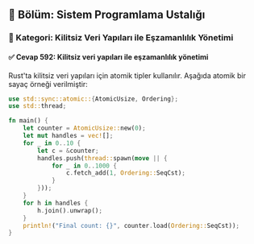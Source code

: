 ## 📘 Bölüm: Sistem Programlama Ustalığı  
### 🔹 Kategori: Kilitsiz Veri Yapıları ile Eşzamanlılık Yönetimi  
#### ✅ Cevap 592: Kilitsiz veri yapıları ile eşzamanlılık yönetimi

Rust'ta kilitsiz veri yapıları için atomik tipler kullanılır. Aşağıda atomik bir sayaç örneği verilmiştir:

```rust
use std::sync::atomic::{AtomicUsize, Ordering};
use std::thread;

fn main() {
    let counter = AtomicUsize::new(0);
    let mut handles = vec![];
    for _ in 0..10 {
        let c = &counter;
        handles.push(thread::spawn(move || {
            for _ in 0..1000 {
                c.fetch_add(1, Ordering::SeqCst);
            }
        }));
    }
    for h in handles {
        h.join().unwrap();
    }
    println!("Final count: {}", counter.load(Ordering::SeqCst));
}
```
